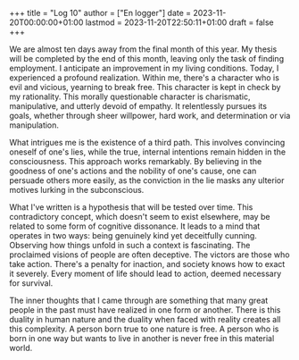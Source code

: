 +++
title = "Log 10"
author = ["En logger"]
date = 2023-11-20T00:00:00+01:00
lastmod = 2023-11-20T22:50:11+01:00
draft = false
+++

We are almost ten days away from the final month of this year. My thesis will be completed by the end of this month, leaving only the task of finding employment. I anticipate an improvement in my living conditions. Today, I experienced a profound realization. Within me, there's a character who is evil and vicious, yearning to break free. This character is kept in check by my rationality. This morally questionable character is charismatic, manipulative, and utterly devoid of empathy. It relentlessly pursues its goals, whether through sheer willpower, hard work, and determination or via manipulation.

What intrigues me is the existence of a third path. This involves convincing oneself of one's lies, while the true, internal intentions remain hidden in the consciousness. This approach works remarkably. By believing in the goodness of one's actions and the nobility of one's cause, one can persuade others more easily, as the conviction in the lie masks any ulterior motives lurking in the subconscious.

What I've written is a hypothesis that will be tested over time. This contradictory concept, which doesn't seem to exist elsewhere, may be related to some form of cognitive dissonance. It leads to a mind that operates in two ways: being genuinely kind yet deceitfully cunning. Observing how things unfold in such a context is fascinating. The proclaimed visions of people are often deceptive. The victors are those who take action. There's a penalty for inaction, and society knows how to exact it severely. Every moment of life should lead to action, deemed necessary for survival.

The inner thoughts that I came through are something that many great people in the past must have realized in one form or another. There is this duality in human nature and the duality when faced with reality creates all this complexity. A person born true to one nature is free. A person who is born in one way but wants to live in another is never free in this material world.
